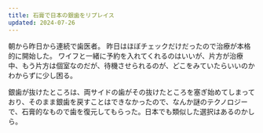 ```yaml
---
title: 石膏で日本の銀歯をリプレイス
updated: 2024-07-26
---
```


朝から昨日から連続で歯医者。
昨日はほぼチェックだけだったので治療が本格的に開始した。
ワイフと一緒に予約を入れてくれるのはいいが、片方が治療中、もう片方は個室なのだが、待機させられるのが、どこをみていたらいいのかわからずに少し困る。

銀歯が抜けたところは、両サイドの歯がその抜けたところを塞ぎ始めてしまっており、そのまま銀歯を戻すことはできなかったので、なんか謎のテクノロジーで、石膏的なもので歯を復元してもらった。日本でも類似した選択はあるのかしら。
